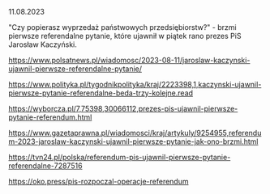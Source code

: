 11.08.2023

"Czy popierasz wyprzedaż państwowych przedsiębiorstw?" - brzmi pierwsze referendalne pytanie, które ujawnił w piątek rano prezes PiS Jarosław Kaczyński.

https://www.polsatnews.pl/wiadomosc/2023-08-11/jaroslaw-kaczynski-ujawnil-pierwsze-referendalne-pytanie/

https://www.polityka.pl/tygodnikpolityka/kraj/2223398,1,kaczynski-ujawnil-pierwsze-pytanie-referendalne-beda-trzy-kolejne.read

https://wyborcza.pl/7,75398,30066112,prezes-pis-ujawnil-pierwsze-pytanie-referendum.html

https://www.gazetaprawna.pl/wiadomosci/kraj/artykuly/9254955,referendum-2023-jaroslaw-kaczynski-ujawnil-pierwsze-pytanie-jak-ono-brzmi.html

https://tvn24.pl/polska/referendum-pis-ujawnil-pierwsze-pytanie-referendalne-7287516

https://oko.press/pis-rozpoczal-operacje-referendum